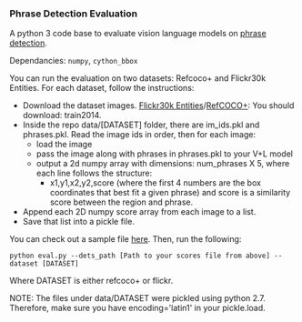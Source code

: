 ### Phrase Detection Evaluation
A python 3 code base to evaluate vision language models on [phrase detection](https://arxiv.org/abs/1811.07212).

Dependancies: `numpy`, `cython_bbox` 

You can run the evaluation on two datasets: Refcoco+ and Flickr30k Entities. For each dataset, follow the instructions: 

- Download the dataset images. [Flickr30k Entities](http://hockenmaier.cs.illinois.edu/DenotationGraph/)/[RefCOCO+](https://cocodataset.org/#download): You should download: train2014. 
- Inside the repo data/[DATASET] folder, there are im_ids.pkl and phrases.pkl. Read the image ids in order, then for each image: 
  - load the image 
  - pass the image along with phrases in phrases.pkl to your V+L model
  - output a 2d numpy array with dimensions: num_phrases X 5, where each line follows the structure: 
    - x1,y1,x2,y2,score (where the first 4 numbers are the box coordinates that best fit a given phrase) and score is a similarity score between the region and phrase. 
- Append each 2D numpy score array from each image to a list. 
- Save that list into a pickle file. 

You can check out a sample file [here](https://drive.google.com/drive/folders/1nPUe8VwP7eM5bl6bMjMYUiyhlWkEYSAy?usp=sharing). Then, run the following: 

`python eval.py --dets_path [Path to your scores file from above] --dataset [DATASET]`

Where DATASET is either refcoco+ or flickr. 

NOTE: The files under data/DATASET were pickled using python 2.7. Therefore, make sure you have encoding='latin1' in your pickle.load. 
